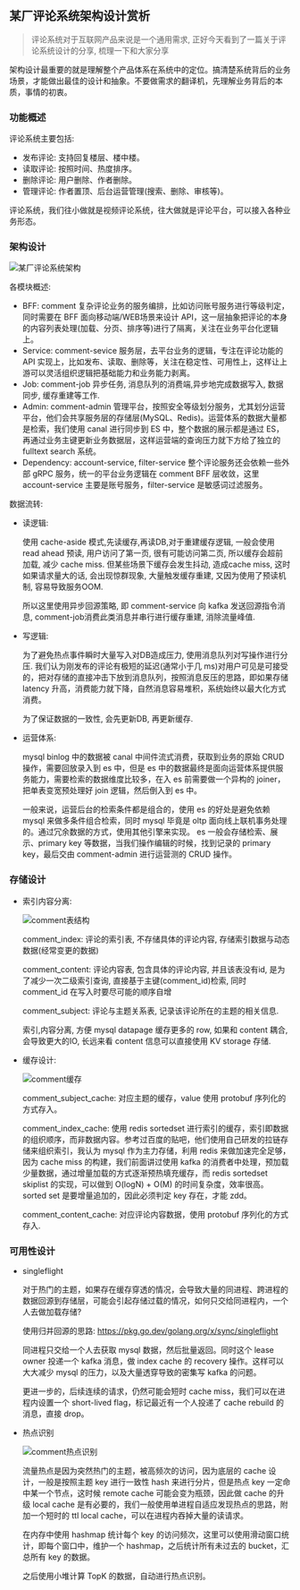 ## 某厂评论系统架构设计赏析

> 评论系统对于互联网产品来说是一个通用需求, 正好今天看到了一篇关于评论系统设计的分享, 梳理一下和大家分享

架构设计最重要的就是理解整个产品体系在系统中的定位。搞清楚系统背后的业务场景，才能做出最佳的设计和抽象。不要做需求的翻译机，先理解业务背后的本质，事情的初衷。

### 功能概述
评论系统主要包括:
- 发布评论: 支持回复楼层、楼中楼。
- 读取评论: 按照时间、热度排序。
- 删除评论: 用户删除、作者删除。
- 管理评论: 作者置顶、后台运营管理(搜索、删除、审核等)。

评论系统，我们往小做就是视频评论系统，往大做就是评论平台，可以接入各种业务形态。

### 架构设计
![某厂评论系统架构](../assets/architecture/comment.png ':size=700')

各模块概述:
- BFF: comment
    复杂评论业务的服务编排，比如访问账号服务进行等级判定，同时需要在 BFF 面向移动端/WEB场景来设计 API，这一层抽象把评论的本身的内容列表处理(加载、分页、排序等)进行了隔离，关注在业务平台化逻辑上。
- Service: comment-sevice
    服务层，去平台业务的逻辑，专注在评论功能的 API 实现上，比如发布、读取、删除等，关注在稳定性、可用性上，这样让上游可以灵活组织逻辑把基础能力和业务能力剥离。
- Job: comment-job
    异步任务, 消息队列的消费端,异步地完成数据写入, 数据同步, 缓存重建等工作.
- Admin: comment-admin
    管理平台，按照安全等级划分服务，尤其划分运营平台，他们会共享服务层的存储层(MySQL、Redis)。运营体系的数据大量都是检索，我们使用 canal 进行同步到 ES 中，整个数据的展示都是通过 ES，再通过业务主键更新业务数据层，这样运营端的查询压力就下方给了独立的 fulltext search 系统。
- Dependency: account-service, filter-service
    整个评论服务还会依赖一些外部 gRPC 服务，统一的平台业务逻辑在 comment BFF 层收敛，这里 account-service 主要是账号服务，filter-service 是敏感词过滤服务。

数据流转:

- 读逻辑:
   
   使用 cache-aside 模式,先读缓存,再读DB,对于重建缓存逻辑, 一般会使用 read ahead 预读, 用户访问了第一页, 很有可能访问第二页, 所以缓存会超前加载, 减少 cache miss. 但某些场景下缓存会发生抖动, 造成cache miss, 这时如果请求量大的话, 会出现惊群现象, 大量触发缓存重建, 又因为使用了预读机制, 容易导致服务OOM.
   
   所以这里使用异步回源策略, 即 comment-service 向 kafka 发送回源指令消息, comment-job消费此类消息并串行进行缓存重建, 消除流量峰值.

- 写逻辑:
    
    为了避免热点事件瞬时大量写入对DB造成压力, 使用消息队列对写操作进行分压. 我们认为刚发布的评论有极短的延迟(通常小于几 ms)对用户可见是可接受的，把对存储的直接冲击下放到消息队列，按照消息反压的思路，即如果存储 latency 升高，消费能力就下降，自然消息容易堆积，系统始终以最大化方式消费。
    
    为了保证数据的一致性, 会先更新DB, 再更新缓存.

- 运营体系:

    mysql binlog 中的数据被 canal 中间件流式消费，获取到业务的原始 CRUD 操作，需要回放录入到 es 中，但是 es 中的数据最终是面向运营体系提供服务能力，需要检索的数据维度比较多，在入 es 前需要做一个异构的 joiner，把单表变宽预处理好 join 逻辑，然后倒入到 es 中。

    一般来说，运营后台的检索条件都是组合的，使用 es 的好处是避免依赖 mysql 来做多条件组合检索，同时 mysql 毕竟是 oltp 面向线上联机事务处理的。通过冗余数据的方式，使用其他引擎来实现。
    es 一般会存储检索、展示、primary key 等数据，当我们操作编辑的时候，找到记录的 primary key，最后交由 comment-admin 进行运营测的 CRUD 操作。

### 存储设计

- 索引内容分离:

    ![comment表结构](../assets/architecture/comment-table.png ':size=400')

    comment_index: 评论的索引表, 不存储具体的评论内容, 存储索引数据与动态数据(经常变更的数据)

    comment_content: 评论内容表, 包含具体的评论内容, 并且该表没有id, 是为了减少一次二级索引查询, 直接基于主键(comment_id)检索, 同时 comment_id 在写入时要尽可能的顺序自增

    comment_subject: 评论与主题关系表, 记录该评论所在的主题的相关信息.

    索引,内容分离, 方便 mysql datapage 缓存更多的 row, 如果和 content 耦合, 会导致更大的IO, 长远来看 content 信息可以直接使用 KV storage 存储.

- 缓存设计:

    ![comment缓存](../assets/architecture/comment-cache.png ':size=400')

    comment_subject_cache: 对应主题的缓存，value 使用 protobuf 序列化的方式存入。

    comment_index_cache: 使用 redis sortedset 进行索引的缓存，索引即数据的组织顺序，而非数据内容。参考过百度的贴吧，他们使用自己研发的拉链存储来组织索引，我认为 mysql 作为主力存储，利用 redis 来做加速完全足够，因为 cache miss 的构建，我们前面讲过使用 kafka 的消费者中处理，预加载少量数据，通过增量加载的方式逐渐预热填充缓存，而 redis sortedset skiplist 的实现，可以做到 O(logN) + O(M) 的时间复杂度，效率很高。sorted set 是要增量追加的，因此必须判定 key 存在，才能 zdd。

    comment_content_cache: 对应评论内容数据，使用 protobuf 序列化的方式存入.

### 可用性设计

- singleflight

    对于热门的主题，如果存在缓存穿透的情况，会导致大量的同进程、跨进程的数据回源到存储层，可能会引起存储过载的情况，如何只交给同进程内，一个人去做加载存储?

    使用归并回源的思路: https://pkg.go.dev/golang.org/x/sync/singleflight

    同进程只交给一个人去获取 mysql 数据，然后批量返回。同时这个 lease owner 投递一个 kafka 消息，做 index cache 的 recovery 操作。这样可以大大减少 mysql 的压力，以及大量透穿导致的密集写 kafka 的问题。

    更进一步的，后续连续的请求，仍然可能会短时 cache miss，我们可以在进程内设置一个 short-lived flag，标记最近有一个人投递了 cache rebuild 的消息，直接 drop。

- 热点识别

    ![comment热点识别](../assets/architecture/comment-hotscan.png ':size=400')

    流量热点是因为突然热门的主题，被高频次的访问，因为底层的 cache 设计，一般是按照主题 key 进行一致性 hash 来进行分片，但是热点 key 一定命中某一个节点，这时候 remote cache 可能会变为瓶颈，因此做 cache 的升级 local cache 是有必要的，我们一般使用单进程自适应发现热点的思路，附加一个短时的 ttl local cache，可以在进程内吞掉大量的读请求。

    在内存中使用 hashmap 统计每个 key 的访问频次，这里可以使用滑动窗口统计，即每个窗口中，维护一个 hashmap，之后统计所有未过去的 bucket，汇总所有 key 的数据。

    之后使用小堆计算 TopK 的数据，自动进行热点识别。

